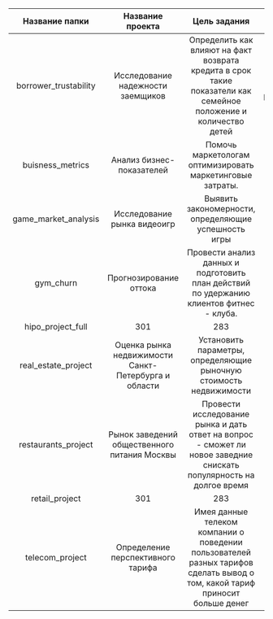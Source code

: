 | Название папки | Название проекта | Цель задания |Стек |
| :---: | :---: | :---: |:---: |
| borrower_trustability | Исследование надежности заемщиков | Определить как влияют на факт возврата кредита в срок такие показатели как семейное положение и количество детей |pandas, numpy, pymystem3 |
| buisness_metrics | Анализ бизнес-показателей | Помочь маркетологам оптимизировать маркетинговые затраты. |pandas, numpy, matplotlib, seaborn, scipy |
| game_market_analysis | Исследование рынка видеоигр | Выявить закономерности, определяющие успешность игры |pandas, numpy, matplotlib, scipy |
| gym_churn | Прогнозирование оттока | Провести анализ данных и подготовить план действий по удержанию клиентов фитнес - клуба. | pandas, numpy, matplotlib, seaborn, plotly, sklearn |
| hipo_project_full | 301 | 283 |283 |
| real_estate_project | Оценка рынка недвижимости Санкт-Петербурга и области | Установить параметры, определяющие рыночную стоимость недвижимости |pandas, matplotlib |
| restaurants_project | Рынок заведений общественного питания Москвы | Провести исследование рынка и дать ответ на вопрос - сможет ли новое заведние снискать популярность на долгое время |pandas, numpy, matplotlib, plotly, seaborn |
| retail_project | 301 | 283 |283 |
| telecom_project | Определение перспективного тарифа | Имея данные телеком компании о поведении пользователей разных тарифов сделать вывод о том, какой тариф приносит больше денег |pandas, numpy, matplotlib, scipy |

